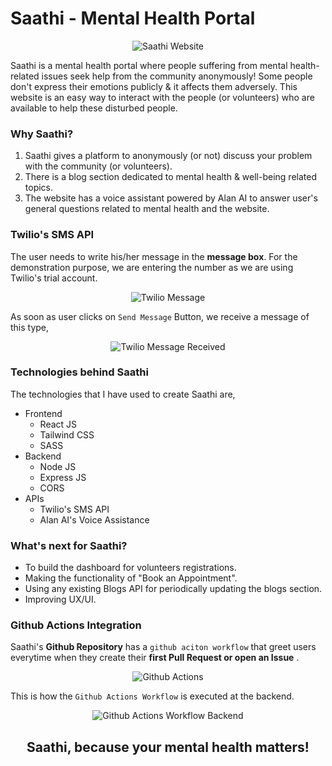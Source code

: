 # Saathi - Mental Health Portal

<p align="center">
  <img src="https://user-images.githubusercontent.com/77505989/173244269-8cee293d-09ef-4e37-bcb2-efc2856a8fb5.png" alt="Saathi Website" />
</p>

Saathi is a mental health portal where people suffering from mental health-related issues seek help from the community anonymously! Some people don't express their emotions publicly & it affects them adversely. This website is an easy way to interact with the people (or volunteers) who are available to help these disturbed people.

### Why Saathi?

1. Saathi gives a platform to anonymously (or not) discuss your problem with the community (or volunteers).
2. There is a blog section dedicated to mental health & well-being related topics.
3. The website has a voice assistant powered by Alan AI to answer user's general questions related to mental health and the website.

### Twilio's SMS API

The user needs to write his/her message in the **message box**. For the demonstration purpose, we are entering the number as we are using Twilio's trial account.

<p align="center">
  <img src="https://user-images.githubusercontent.com/77505989/173244265-e585b982-d8b5-450e-9588-de2fbd4484dd.png" alt="Twilio Message" />
</p>

As soon as user clicks on `Send Message` Button, we receive a message of this type,

<p align="center">
  <img src="https://user-images.githubusercontent.com/77505989/173244267-422cc51c-036b-46a3-acff-d12b428834e7.jpg" alt="Twilio Message Received" />
</p>

### Technologies behind Saathi

The technologies that I have used to create Saathi are,
- Frontend
    - React JS
    - Tailwind CSS
    - SASS
- Backend
    - Node JS
    - Express JS
    - CORS
 - APIs
    - Twilio's SMS API
    - Alan AI's Voice Assistance

### What's next for Saathi?

- To build the dashboard for volunteers registrations.
- Making the functionality of "Book an Appointment".
- Using any existing Blogs API for periodically updating the blogs section.
- Improving UX/UI.

### Github Actions Integration

Saathi's **Github Repository** has a `github aciton workflow` that greet users everytime when they create their **first Pull Request or open an Issue**
.
<p align="center">
  <img src="https://user-images.githubusercontent.com/77505989/173244268-3f042917-bc2f-4323-8df0-d6b88712fe1c.png" alt="Github Actions" />
</p>

This is how the `Github Actions Workflow` is executed at the backend.

<p align="center">
  <img src="https://user-images.githubusercontent.com/77505989/173244271-2bff7138-1545-49c8-9066-3268318bab04.png" alt="Github Actions Workflow Backend" />
</p>

<h2 align="center">
   Saathi, because your mental health matters!
</h2>
